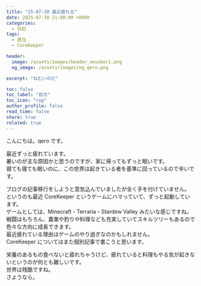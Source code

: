 ```yaml
---
title: "25-07-30 最近疲れる"
date: 2025-07-30 21:00:00 +0900
categories:
  - 日記
tags:
  - 適当
  - CoreKeeper

header:
  image: /assets/images/header_nesoberi.png
  og_image: /assets/images/og_qero.png

excerpt: "ねむいのだ"

toc: false
toc_label: "目次"
toc_icon: "cog"
author_profile: false
read_time: false
share: true
related: true
---
```


こんにちは。qero です。

最近ずっと疲れています。  
暑いのが主な原因かと思うのですが、家に帰ってもずっと眠いです。  
寝ても寝ても眠いのに、この世界は起きている者を基準に回っているので辛いです。

ブログの記事移行をしようと意気込んでいましたが全く手を付けていません。  
というのも最近 CoreKeeper というゲームにハマっていて、ずっと起動しています。  
ゲームとしては、Minecraft・Terraria・Stardew Valley みたいな感じですね。  
戦闘はもちろん、農業や釣りや料理なども充実していてスキルツリーもあるので色々な方向に成長できます。  
最近疲れている理由はゲームのやり過ぎなのかもしれません。  
CoreKeeper についてはまた個別記事で書こうと思います。

栄養のあるもの食べないと疲れちゃうけど、疲れていると料理もやる気が起きないというのが何とも難しいです。  
世界は残酷ですね。  
さようなら。
